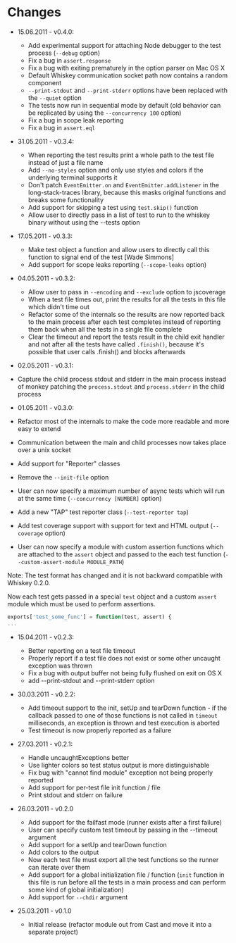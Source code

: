 Changes
=======

* 15.06.2011 - v0.4.0:
  * Add experimental support for attaching Node debugger to the test process
    (`--debug` option)
  * Fix a bug in `assert.response`
  * Fix a bug with exiting prematurely in the option parser on Mac OS X
  * Default Whiskey communication socket path now contains a random component
  * `--print-stdout` and `--print-stderr` options have been replaced with the
    `--quiet` option
  * The tests now run in sequential mode by default (old behavior can be
    replicated by using the `--concurrency 100` option)
  * Fix a bug in scope leak reporting
  * Fix a bug in `assert.eql`

* 31.05.2011 - v0.3.4:
  * When reporting the test results print a whole path to the test file
    instead of just a file name
  * Add `--no-styles` option and only use styles and colors if the underlying
    terminal supports it
  * Don't patch `EventEmitter.on` and `EventEmitter.addListener` in the
    long-stack-traces library, because this masks original functions and breaks
    some functionality
  * Add support for skipping a test using `test.skip()` function
  * Allow user to directly pass in a list of test to run to the whiskey binary
    without using the --tests option

* 17.05.2011 - v0.3.3:
  * Make test object a function and allow users to directly call this function
    to signal end of the test
    [Wade Simmons]
  * Add support for scope leaks reporting (`--scope-leaks` option)

* 04.05.2011 - v0.3.2:
  * Allow user to pass in `--encoding` and `--exclude` option to jscoverage
  * When a test file times out, print the results for all the tests in this file
    which didn't time out
  * Refactor some of the internals so the results are now reported back to the
    main process after each test completes instead of reporting them back when all
    the tests in a single file complete
  * Clear the timeout and report the tests result in the child exit handler and
    not after all the tests have called `.finish()`, because it's possible that
    user calls .finish() and blocks afterwards

* 02.05.2011 - v0.3.1:
 * Capture the child process stdout and stderr in the main process instead of
   monkey patching the `process.stdout` and `process.stderr` in the child
   process

* 01.05.2011 - v0.3.0:
 * Refactor most of the internals to make the code more readable and more easy
   to extend
 * Communication between the main and child processes now takes place over a
   unix socket
 * Add support for "Reporter" classes
 * Remove the `--init-file` option
 * User can now specify a maximum number of async tests which will run at the
   same time (`--concurrency [NUMBER]` option)
 * Add a new "TAP" test reporter class (`--test-reporter tap`)
 * Add test coverage support with support for text and HTML output (`--coverage` option)
 * User can now specify a module with custom assertion functions which are
   attached to the `assert` object and passed to the each test function
   (`--custom-assert-module MODULE_PATH`)

Note: The test format has changed and it is not backward compatible with
Whiskey 0.2.0.

Now each test gets passed in a special `test` object and a custom `assert`
module which must be used to perform assertions.

``` javascript
exports['test_some_func'] = function(test, assert) {
...
```

* 15.04.2011 - v0.2.3:
  * Better reporting on a test file timeout
  * Properly report if a test file does not exist or some other
    uncaught exception was thrown
  * Fix a bug with output buffer not being fully flushed on exit
    on OS X
  * add --print-stdout and --print-stderr option

* 30.03.2011 - v0.2.2:
  * Add timeout support to the init, setUp and tearDown function -
   if the callback passed to one of those functions is not called in
   `timeout` milliseconds, an exception is thrown and test execution
   is aborted
  * Test timeout is now properly reported as a failure

* 27.03.2011 - v0.2.1:
  * Handle uncaughtExceptions better
  * Use lighter colors so test status output is more distinguishable
  * Fix bug with "cannot find module" exception not being properly reported
  * Add support for per-test file init function / file
  * Print stdout and stderr on failure

* 26.03.2011 - v0.2.0
  * Add support for the failfast mode (runner exists after a first failure)
  * User can specify custom test timeout by passing in the --timeout argument
  * Add support for a setUp and tearDown function
  * Add colors to the output
  * Now each test file must export all the test functions so the runner can
    iterate over them
  * Add support for a global initialization file / function (`init` function in
    this file is run before all the tests in a main process and can perform
    some kind of global initialization)
  * Add support for `--chdir` argument

* 25.03.2011 - v0.1.0
  * Initial release (refactor module out from Cast and move it into a separate
    project)
